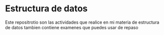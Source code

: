 # Estructura de datos

Este repositrotio son las actividades que realice en mi materia de estructura de datos
tambien contiene examenes que puedes usar de repaso